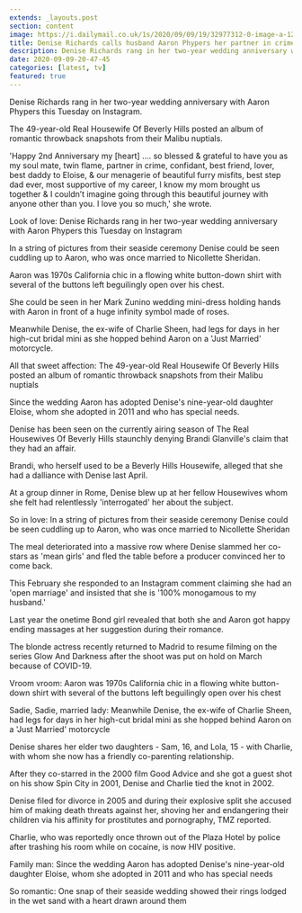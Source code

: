 ```yaml
---
extends: _layouts.post
section: content
image: https://i.dailymail.co.uk/1s/2020/09/09/19/32977312-0-image-a-126_1599677580404.jpg 
title: Denise Richards calls husband Aaron Phypers her partner in crime on second wedding anniversary 
description: Denise Richards rang in her two-year wedding anniversary with Aaron Phypers this Wednesday on Instagram. The 49-year-old posted a romantic throwback snapshot from their Malibu nuptials. 
date: 2020-09-09-20-47-45 
categories: [latest, tv] 
featured: true 
--- 
```

Denise Richards rang in her two-year wedding anniversary with Aaron Phypers this Tuesday on Instagram.

The 49-year-old Real Housewife Of Beverly Hills posted an album of romantic throwback snapshots from their Malibu nuptials.

'Happy 2nd Anniversary my [heart] .... so blessed & grateful to have you as my soul mate, twin flame, partner in crime, confidant, best friend, lover, best daddy to Eloise, & our menagerie of beautiful furry misfits, best step dad ever, most supportive of my career, I know my mom brought us together & I couldn’t imagine going through this beautiful journey with anyone other than you. I love you so much,' she wrote. 

Look of love: Denise Richards rang in her two-year wedding anniversary with Aaron Phypers this Tuesday on Instagram

In a string of pictures from their seaside ceremony Denise could be seen cuddling up to Aaron, who was once married to Nicollette Sheridan. 

Aaron was 1970s California chic in a flowing white button-down shirt with several of the buttons left beguilingly open over his chest.

She could be seen in her Mark Zunino wedding mini-dress holding hands with Aaron in front of a huge infinity symbol made of roses. 

Meanwhile Denise, the ex-wife of Charlie Sheen, had legs for days in her high-cut bridal mini as she hopped behind Aaron on a 'Just Married' motorcycle.  

All that sweet affection: The 49-year-old Real Housewife Of Beverly Hills posted an album of romantic throwback snapshots from their Malibu nuptials

Since the wedding Aaron has adopted Denise's nine-year-old daughter Eloise, whom she adopted in 2011 and who has special needs. 

Denise has been seen on the currently airing season of The Real Housewives Of Beverly Hills staunchly denying Brandi Glanville's claim that they had an affair.

Brandi, who herself used to be a Beverly Hills Housewife, alleged that she had a dalliance with Denise last April.

At a group dinner in Rome, Denise blew up at her fellow Housewives whom she felt had relentlessly 'interrogated' her about the subject.

So in love: In a string of pictures from their seaside ceremony Denise could be seen cuddling up to Aaron, who was once married to Nicollette Sheridan

The meal deteriorated into a massive row where Denise slammed her co-stars as 'mean girls' and fled the table before a producer convinced her to come back.

This February she responded to an Instagram comment claiming she had an 'open marriage' and insisted that she is '100% monogamous to my husband.'

Last year the onetime Bond girl revealed that both she and Aaron got happy ending massages at her suggestion during their romance. 

The blonde actress recently returned to Madrid to resume filming on the series Glow And Darkness after the shoot was put on hold on March because of COVID-19.

Vroom vroom: Aaron was 1970s California chic in a flowing white button-down shirt with several of the buttons left beguilingly open over his chest

Sadie, Sadie, married lady: Meanwhile Denise, the ex-wife of Charlie Sheen, had legs for days in her high-cut bridal mini as she hopped behind Aaron on a 'Just Married' motorcycle

Denise shares her elder two daughters - Sam, 16, and Lola, 15 - with Charlie, with whom she now has a friendly co-parenting relationship. 

After they co-starred in the 2000 film Good Advice and she got a guest shot on his show Spin City in 2001, Denise and Charlie tied the knot in 2002.

Denise filed for divorce in 2005 and during their explosive split she accused him of making death threats against her, shoving her and endangering their children via his affinity for prostitutes and pornography, TMZ reported.

Charlie, who was reportedly once thrown out of the Plaza Hotel by police after trashing his room while on cocaine, is now HIV positive.

Family man: Since the wedding Aaron has adopted Denise's nine-year-old daughter Eloise, whom she adopted in 2011 and who has special needs

So romantic: One snap of their seaside wedding showed their rings lodged in the wet sand with a heart drawn around them

